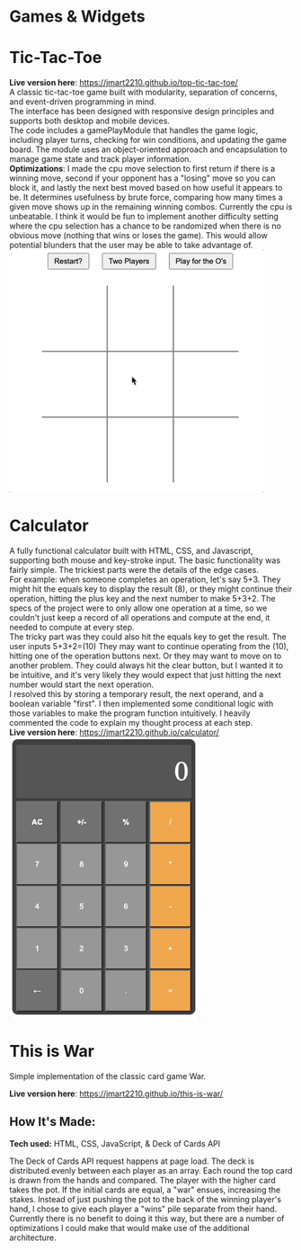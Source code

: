 # Games & Widgets
# Tic-Tac-Toe
**Live version here**: https://jmart2210.github.io/top-tic-tac-toe/<br/>
A classic tic-tac-toe game built with modularity, separation of concerns, and event-driven programming in mind. <br />
The interface has been designed with responsive design principles and supports both desktop and mobile devices.<br />
The code includes a gamePlayModule that handles the game logic, including player turns, checking for win conditions, and updating the game board. The module uses an object-oriented approach and encapsulation to manage game state and track player information.<br />
**Optimizations**: I made the cpu move selection to first return if there is a winning move, second if your opponent has a "losing" move so you can block it, and lastly the next best moved based on how useful it appears to be. It determines usefulness by brute force, comparing how many times a given move shows up in the remaining winning combos. Currently the cpu is unbeatable. I think it would be fun to implement another difficulty setting where the cpu selection has a chance to be randomized when there is no obvious move (nothing that wins or loses the game). This would allow potential blunders that the user may be able to take advantage of.<br/>
<img src="./tic-tac-toe/tic-tac-toe-example.gif" alt="Tic-Tac-Toe example">
# Calculator
A fully functional calculator built with HTML, CSS, and Javascript, supporting both mouse and key-stroke input. The basic functionality was fairly simple. The trickiest parts were the details of the edge cases. <br/>
For example: when someone completes an operation, let's say 5+3. They might hit the equals key to display the result (8), or they might continue their operation, hitting the plus key and the next number to make 5+3+2. The specs of the project were to only allow one operation at a time, so we couldn't just keep a record of all operations and compute at the end, it needed to compute at every step. <br/>
The tricky part was they could also hit the equals key to get the result. The user inputs 5+3+2=(10) They may want to continue operating from the (10), hitting one of the operation buttons next. Or they may want to move on to another problem. They could always hit the clear button, but I wanted it to be intuitive, and it's very likely they would expect that just hitting the next number would start the next operation. <br/>
I resolved this by storing a temporary result, the next operand, and a boolean variable "first". I then implemented some conditional logic with those variables to make the program function intuitively. I heavily commented the code to explain my thought process at each step.<br/>
**Live version here**: https://jmart2210.github.io/calculator/ <br/>
<img src="./calculator/calculator.gif" alt="Calculator Example Gif">
# This is War
Simple implementation of the classic card game War.

**Live version here**: https://jmart2210.github.io/this-is-war/

## How It's Made:

**Tech used:** HTML, CSS, JavaScript, & Deck of Cards API

The Deck of Cards API request happens at page load. The deck is distributed evenly between each player as an array. Each round the top card is drawn from the hands and compared. The player with the higher card takes the pot. If the initial cards are equal, a "war" ensues, increasing the stakes. Instead of just pushing the pot to the back of the winning player's hand, I chose to give each player a "wins" pile separate from their hand. Currently there is no benefit to doing it this way, but there are a number of optimizations I could make that would make use of the additional architecture. 